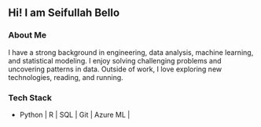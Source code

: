 ## Hi! I am Seifullah Bello

### About Me
I have a strong background in engineering, data analysis, machine learning, and statistical modeling. I enjoy solving challenging problems and uncovering patterns in data. Outside of work, I love exploring new technologies, reading, and running.

### Tech Stack
- Python | R | SQL | Git | Azure ML |
